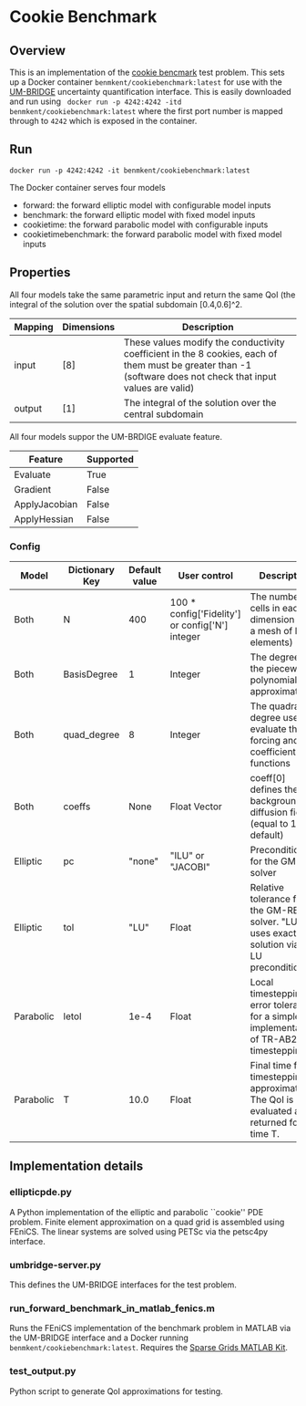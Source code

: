 # Cookie Benchmark
## Overview
This is an implementation of the [cookie bencmark](https://github.com/UM-Bridge/benchmarks/tree/main/benchmarks/cookies-problem-propagation) test problem.
This sets up a Docker container ```benmkent/cookiebenchmark:latest``` for use with the [UM-BRIDGE](https://um-bridge-benchmarks.readthedocs.io/en/docs/) uncertainty quantification interface.
This is easily downloaded and run using
``` docker run -p 4242:4242 -itd benmkent/cookiebenchmark:latest```
where the first port number is mapped through to ```4242``` which is exposed in the container.

## Run 
```
docker run -p 4242:4242 -it benmkent/cookiebenchmark:latest
```

The Docker container serves four models
- forward: the forward elliptic model with configurable model inputs
- benchmark: the forward elliptic model with fixed model inputs
- cookietime: the forward parabolic model with configurable inputs
- cookietimebenchmark: the forward parabolic model with fixed model inputs

## Properties
All four models take the same parametric input and return the same QoI (the integral of the solution over the spatial subdomain [0.4,0.6]^2.

Mapping | Dimensions	| Description
--------|-------------|------------
input |	[8] |	These values modify the conductivity coefficient in the 8 cookies, each of them must be greater than -1 (software does not check that input values are valid)
output |	[1] |	The integral of the solution over the central subdomain

All four models suppor the UM-BRDIGE evaluate feature.

Feature	| Supported
--------|---------
Evaluate|	True
Gradient|	False
ApplyJacobian|	False
ApplyHessian|	False

### Config
Model |Dictionary Key | Default value | User control | Description
------|---------------|---------------|--------------|-------------
Both | N | 400 | 100 * config['Fidelity'] or config['N'] integer | The number of cells in each dimension (i.e. a mesh of N^2 elements)
Both | BasisDegree | 1 | Integer | The degree of the piecewise polynomial FE approximation
Both | quad_degree | 8 | Integer | The quadrature degree used to evaluate the forcing and coefficient functions
Both | coeffs | None | Float Vector | coeff[0] defines the background diffusion field (equal to 1.0 bu default)
Elliptic | pc  | "none" | "ILU" or "JACOBI" | Preconditioning for the GM-RES solver
Elliptic | tol | "LU" | Float | Relative tolerance for the GM-RES solver. "LU" uses exact solution via full LU preconditioning.
Parabolic | letol  | 1e-4 | Float | Local timestepping error tolerance for a simple implementation of TR-AB2 timestepping.
Parabolic | T | 10.0 | Float | Final time for timestepping approximation. The QoI is evaluated and returned for time T.

## Implementation details
### ellipticpde.py
A Python implementation of the elliptic and parabolic ``cookie'' PDE problem.
Finite element approximation on a quad grid is assembled using FEniCS.
The linear systems are solved using PETSc via the petsc4py interface.

### umbridge-server.py
This defines the UM-BRIDGE interfaces for the test problem.

### run_forward_benchmark_in_matlab_fenics.m
Runs the FEniCS implementation of the benchmark problem in MATLAB via the UM-BRIDGE interface and a Docker running ```benmkent/cookiebenchmark:latest```.
Requires the [Sparse Grids MATLAB Kit](https://sites.google.com/view/sparse-grids-kit).

### test_output.py
Python script to generate QoI approximations for testing.
